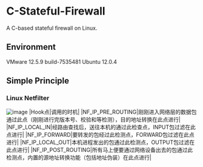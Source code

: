 # C-Stateful-Firewall
A C-based stateful firewall on Linux.
## Environment
VMware 12.5.9 build-7535481
Ubuntu 12.0.4
## Simple Principle
### Linux Netfilter
![image](https://user-images.githubusercontent.com/66781521/154284068-179adbb7-5a2d-480a-89e0-e55b320940bc.png)
|Hook点|调用的时机|
|NF_IP_PRE_ROUTING|刚刚进入网络层的数据包通过此点（刚刚进行完版本号、校验和等检测），目的地址转换在此点进行|
|NF_IP_LOCAL_IN|经路由查找后，送往本机的通过此检查点，INPUT包过滤在此点进行|
|NF_IP_FORWARD|要转发的包经过此检测点，FORWARD包过滤在此点进行|
|NF_IP_LOCAL_OUT|本机进程发出的包通过此检测点，OUTPUT包过滤在此点进行|
|NF_IP_POST_ROUTING|所有马上便要通过网络设备出去的包通过此检测点，内置的源地址转换功能（包括地址伪装）在此点进行|
